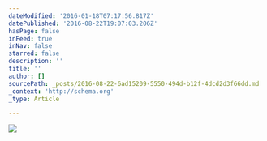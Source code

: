 ```yaml
---
dateModified: '2016-01-18T07:17:56.817Z'
datePublished: '2016-08-22T19:07:03.206Z'
hasPage: false
inFeed: true
inNav: false
starred: false
description: ''
title: ''
author: []
sourcePath: _posts/2016-08-22-6ad15209-5550-494d-b12f-4dcd2d3f66dd.md
_context: 'http://schema.org'
_type: Article

---
```

![](https://the-grid-user-content.s3-us-west-2.amazonaws.com/96032d14-b7c8-4984-8d8b-d9b768f3a20b.jpg)